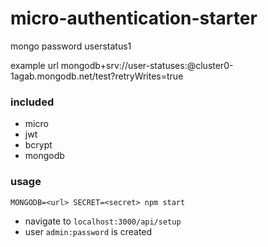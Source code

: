 # micro-authentication-starter

mongo password
    userstatus1

example url 
    mongodb+srv://user-statuses:<PASSWORD>@cluster0-1agab.mongodb.net/test?retryWrites=true

### included

* micro
* jwt
* bcrypt
* mongodb

### usage

```
MONGODB=<url> SECRET=<secret> npm start
```

* navigate to `localhost:3000/api/setup`
* user `admin:password` is created

